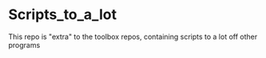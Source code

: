 # Scripts_to_a_lot
 This repo is "extra" to the toolbox repos, containing scripts to a lot off other programs

